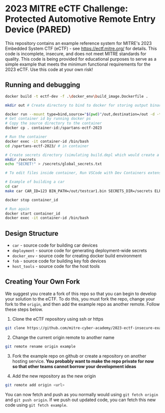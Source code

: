 # 2023 MITRE eCTF Challenge: Protected Automotive Remote Entry Device (PARED)
This repository contains an example reference system for MITRE's 2023 Embedded System CTF
(eCTF) - see https://ectf.mitre.org/ for details. This code is incomplete, insecure, and 
does not meet MITRE standards for quality.  This code is being provided for educational 
purposes to serve as a simple example that meets the minimum functional requirements for 
the 2023 eCTF.  Use this code at your own risk!

## Running and debugging
```bash
docker build -t ectf-dev -f .\docker_env\build_image.Dockerfile . 

mkdir out # Create directory to bind to docker for storing output binaries

docker run --mount type=bind,source="$(pwd)"/out,destination=/out -d -t ectf-dev 
# Get container id by running docker ps
# Copy the source directory to the container
docker cp . container-id:/spartans-ectf-2023

# Run the container
docker exec -it container-id /bin/bash
cd /spartans-ectf-2023/ # in container

# Create secrets directory (simulating build.depl which would create a volume for this directory)
mkdir /secrets
echo "SECRET!" > /secrets/global_secrets.txt

# To edit files inside container, Run VSCode with Dev Containers extension and use "Attach to a running container"

# Example of building a car
cd car
make car CAR_ID=123 BIN_PATH=/out/testcar1.bin SECRETS_DIR=/secrets ELF_PATH=/out/testcar1.elf EEPROM_PATH=/out/testcar1.eeprom

docker stop container_id

# Run again
docker start container_id
docker exec -it container-id /bin/bash
```

## Design Structure
- `car` - source code for building car devices
- `deployment` - source code for generating deployment-wide secrets
- `docker_env` - source code for creating docker build environment
- `fob` - source code for building key fob devices
- `host_tools` - source code for the host tools

## Creating Your Own Fork
We suggest you create a fork of this repo so that you can begin to develop
your solution to the eCTF. To do this, you must fork the repo, change your
fork to the `origin`, and then add the example repo as another remote.
Follow these steps below.

1. Clone the eCTF repository using ssh or https 
```bash
git clone https://github.com/mitre-cyber-academy/2023-ectf-insecure-example --recurse-submodules
``` 

2. Change the current origin remote to another name
```bash
git remote rename origin example
```

3. Fork the example repo on github or create a repository on another hosting service.
   **You probably want to make the repo private for now so that other teams
   cannot borrow your development ideas** 

4. Add the new repository as the new origin
```bash
git remote add origin <url>
```

You can now fetch and push as you normally would using `git fetch origin` and
`git push origin`. If we push out updated code, you can fetch this new code
using `git fetch example`.
